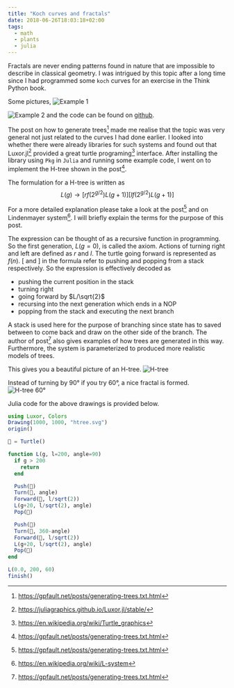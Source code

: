 ```yaml
---
title: "Koch curves and fractals"
date: 2018-06-26T18:03:18+02:00
tags:
  - math
  - plants
  - julia
---
```

Fractals are never ending patterns found in nature that are impossible to
describe in classical geometry. I was intrigued by this topic after a long time
since I had programmed some `koch` curves for an exercise in the Think Python
book.

Some pictures,
![Example 1](/creations/canvas.jpg)

![Example 2](/creations/creation2.jpg)
and the code can be found on [github](https://github.com/j605/creations).

The post on how to generate trees[^1]
made me realise that the topic was very general not just related to the curves
I had done earlier. I looked into whether there were already libraries for such
systems and found out that Luxor.jl[^4] provided a great turtle programing[^3]
interface. After installing the library using `Pkg` in `Julia` and running some
example code, I went on to implement the H-tree shown in the post[^1].

The formulation for a H-tree is written as
$$
L(g)→[rf(2^{g/2})L(g+1)][lf(2^{g/2})L(g+1)]
$$

For a more detailed explanation please take a look at the post[^1] and on Lindenmayer
system[^2]. I will briefly explain the terms for the purpose of this post.

The expression can be thought of as a recursive function in programming. So the
first generation, $L(g=0)$, is called the axiom. Actions of turning right and left
are defined as $r$ and $l$. The turtle going forward is represented as $f(n)$.
$[$ and $]$ in the formula refer to pushing and popping from a stack respectively.
So the expression is effectively decoded as

* pushing the current position in the stack
* turning right
* going forward by $L/\sqrt{2}$
* recursing into the next generation which ends in a NOP
* popping from the stack and executing the next branch

A stack is used here for the purpose of branching since state has to saved between
to come back and draw on the other side of the branch. The author of post[^1] also
gives examples of how trees are generated in this way. Furthermore, the system is
parameterized to produced more realistic models of trees.

This gives you a beautiful picture of an H-tree.
![H-tree](/creations/htree.png)

Instead of turning by 90° if you try 60°, a nice fractal is formed.
![H-tree 60°](/creations/htree-60.png)

Julia code for the above drawings is provided below.
```julia
using Luxor, Colors
Drawing(1000, 1000, "htree.svg")
origin()

🐢 = Turtle()

function L(g, l=200, angle=90)
  if g > 200
    return
  end

  Push(🐢)
  Turn(🐢, angle)
  Forward(🐢, l/sqrt(2))
  L(g+20, l/sqrt(2), angle)
  Pop(🐢)

  Push(🐢)
  Turn(🐢, 360-angle)
  Forward(🐢, l/sqrt(2))
  L(g+20, l/sqrt(2), angle)
  Pop(🐢)
end

L(0.0, 200, 60)
finish()
```

[^1]: https://gpfault.net/posts/generating-trees.txt.html
[^2]: https://en.wikipedia.org/wiki/L-system
[^3]: https://en.wikipedia.org/wiki/Turtle_graphics
[^4]: https://juliagraphics.github.io/Luxor.jl/stable/

<script type="text/x-mathjax-config">
MathJax.Hub.Config({
  tex2jax: {inlineMath: [['$','$'], ['\\(','\\)']]}
});
</script>
<script type="text/javascript" src="https://cdnjs.cloudflare.com/ajax/libs/mathjax/2.7.1/MathJax.js?config=TeX-AMS-MML_HTMLorMML">
</script>
